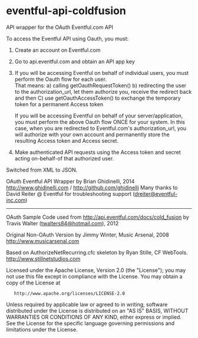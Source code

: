 eventful-api-coldfusion
=======================

API wrapper for the OAuth Eventful.com API

To access the Eventful API using Oauth, you must:
	
1) Create an account on Eventful.com
2) Go to api.eventful.com and obtain an API app key
3) If you will be accessing Eventful on behalf of individual users, you must perform the Oauth flow for each user.  
   That means: a) calling getOauthRequestToken()
   			   b) redirecting the user to the authorization_url, let them authorize you, receive the redirect back and then
   			   C) use getOauthAccessToken() to exchange the temporary token for a permanent Access token

   If you will be accessing Eventful on behalf of your server/application, you must perform the above Oauth flow ONCE for your system.
   In this case, when you are redirected to Eventful.com's authorization_url, you will authorize with your own account
   and permanently store the resulting Access token and Access secret.
4) Make authenticated API requests using the Access token and secret acting on-behalf-of that authorized user.

Switched from XML to JSON.
	
	
OAuth Eventful API Wrapper by Brian Ghidinelli, 2014
http://www.ghidinelli.com  / http://github.com/ghidinelli
Many thanks to David Reiter @ Eventful for troubleshooting support (dreiter@eventful-inc.com)

-----------------------------------------------------------------------

OAuth Sample Code used from http://api.eventful.com/docs/cold_fusion
by Travis Walter (twalters84@hotmail.com), 2012

Original Non-OAuth Version
by Jimmy Winter, Music Arsenal, 2008
http://www.musicarsenal.com
	
Based on AuthorizeNetRecurring.cfc skeleton
by Ryan Stille, CF WebTools.
http://www.stillnetstudios.com


   Licensed under the Apache License, Version 2.0 (the "License");
   you may not use this file except in compliance with the License.
   You may obtain a copy of the License at

       http://www.apache.org/licenses/LICENSE-2.0

   Unless required by applicable law or agreed to in writing, software
   distributed under the License is distributed on an "AS IS" BASIS,
   WITHOUT WARRANTIES OR CONDITIONS OF ANY KIND, either express or implied.
   See the License for the specific language governing permissions and
   limitations under the License.
